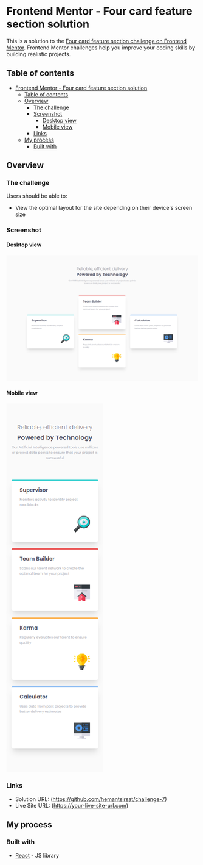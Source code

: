 # Frontend Mentor - Four card feature section solution

This is a solution to the [Four card feature section challenge on Frontend Mentor](https://www.frontendmentor.io/challenges/four-card-feature-section-weK1eFYK). Frontend Mentor challenges help you improve your coding skills by building realistic projects. 

## Table of contents

- [Frontend Mentor - Four card feature section solution](#frontend-mentor---four-card-feature-section-solution)
  - [Table of contents](#table-of-contents)
  - [Overview](#overview)
    - [The challenge](#the-challenge)
    - [Screenshot](#screenshot)
      - [Desktop view](#desktop-view)
      - [Mobile view](#mobile-view)
    - [Links](#links)
  - [My process](#my-process)
    - [Built with](#built-with)


## Overview

### The challenge

Users should be able to:

- View the optimal layout for the site depending on their device's screen size

### Screenshot

#### Desktop view
![](./public/Desktop.png)

#### Mobile view
![](./public/Mobile.png)


### Links

- Solution URL: (https://github.com/hemantsirsat/challenge-7)
- Live Site URL: (https://your-live-site-url.com)

## My process

### Built with

- [React](https://reactjs.org/) - JS library
